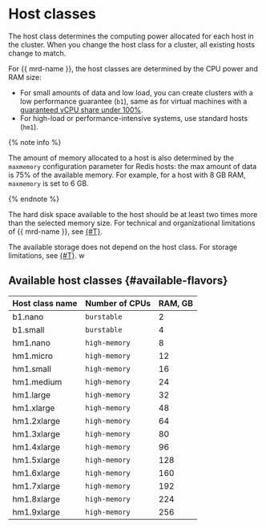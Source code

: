 # Host classes

The host class determines the computing power allocated for each host in the cluster. When you change the host class for a cluster, all existing hosts change to match.

For {{ mrd-name }}, the host classes are determined by the CPU power and RAM size:

* For small amounts of data and low load, you can create clusters with a low performance guarantee (`b1`), same as for virtual machines with a [guaranteed vCPU share under 100%](../../compute/concepts/performance-levels.md).
* For high-load or performance-intensive systems, use standard hosts (`hm1`).

{% note info %}

The amount of memory allocated to a host is also determined by the `maxmemory` configuration parameter for Redis hosts: the max amount of data is 75% of the available memory. For example, for a host with 8 GB RAM, `maxmemory` is set to 6 GB.

{% endnote %}

The hard disk space available to the host should be at least two times more than the selected memory size. For technical and organizational limitations of {{ mrd-name }}, see [{#T}](limits.md).

The available storage does not depend on the host class. For storage limitations, see [{#T}](limits.md). w

## Available host classes {#available-flavors}

| Host class name | Number of CPUs | RAM, GB |
| ----- | ----- | ----- |
| b1.nano | `burstable` | 2 |
| b1.small | `burstable` | 4 |
| hm1.nano | `high-memory` | 8 |
| hm1.micro | `high-memory` | 12 |
| hm1.small | `high-memory` | 16 |
| hm1.medium | `high-memory` | 24 |
| hm1.large | `high-memory` | 32 |
| hm1.xlarge | `high-memory` | 48 |
| hm1.2xlarge | `high-memory` | 64 |
| hm1.3xlarge | `high-memory` | 80 |
| hm1.4xlarge | `high-memory` | 96 |
| hm1.5xlarge | `high-memory` | 128 |
| hm1.6xlarge | `high-memory` | 160 |
| hm1.7xlarge | `high-memory` | 192 |
| hm1.8xlarge | `high-memory` | 224 |
| hm1.9xlarge | `high-memory` | 256 |

